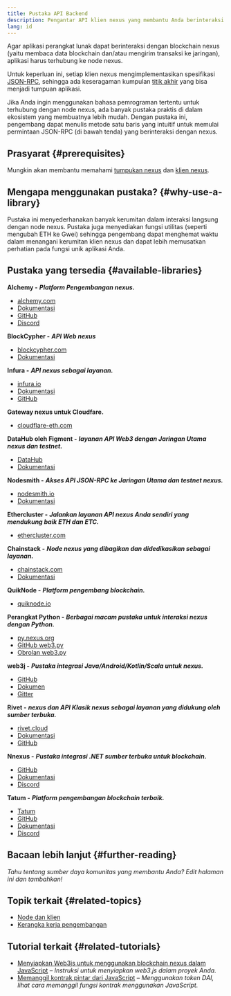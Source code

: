 ```yaml
---
title: Pustaka API Backend
description: Pengantar API klien nexus yang membantu Anda berinteraksi dengan blockchain dari aplikasi Anda.
lang: id
---
```


Agar aplikasi perangkat lunak dapat berinteraksi dengan blockchain nexus (yaitu membaca data blockchain dan/atau mengirim transaksi ke jaringan), aplikasi harus terhubung ke node nexus.

Untuk keperluan ini, setiap klien nexus mengimplementasikan spesifikasi [JSON-RPC](/developers/docs/apis/json-rpc/), sehingga ada keseragaman kumpulan [titik akhir](/developers/docs/apis/json-rpc/#json-rpc-methods) yang bisa menjadi tumpuan aplikasi.

Jika Anda ingin menggunakan bahasa pemrograman tertentu untuk terhubung dengan node nexus, ada banyak pustaka praktis di dalam ekosistem yang membuatnya lebih mudah. Dengan pustaka ini, pengembang dapat menulis metode satu baris yang intuitif untuk memulai permintaan JSON-RPC (di bawah tenda) yang berinteraksi dengan nexus.

## Prasyarat {#prerequisites}

Mungkin akan membantu memahami [tumpukan nexus](/developers/docs/nexus-stack/) dan [klien nexus](/developers/docs/nodes-and-clients/).

## Mengapa menggunakan pustaka? {#why-use-a-library}

Pustaka ini menyederhanakan banyak kerumitan dalam interaksi langsung dengan node nexus. Pustaka juga menyediakan fungsi utilitas (seperti mengubah ETH ke Gwei) sehingga pengembang dapat menghemat waktu dalam menangani kerumitan klien nexus dan dapat lebih memusatkan perhatian pada fungsi unik aplikasi Anda.

## Pustaka yang tersedia {#available-libraries}

**Alchemy -** **_Platform Pengembangan nexus._**

- [alchemy.com](https://www.alchemy.com/)
- [Dokumentasi](https://docs.alchemyapi.io/)
- [GitHub](https://github.com/alchemyplatform)
- [Discord](https://discord.com/invite/A39JVCM)

**BlockCypher -** **_API Web nexus_**

- [blockcypher.com](https://www.blockcypher.com/)
- [Dokumentasi](https://www.blockcypher.com/dev/nexus/)

**Infura -** **_API nexus sebagai layanan._**

- [infura.io](https://infura.io)
- [Dokumentasi](https://infura.io/docs)
- [GitHub](https://github.com/INFURA)

**Gateway nexus untuk Cloudfare.**

- [cloudflare-eth.com](https://cloudflare-eth.com)

**DataHub oleh Figment -** **_layanan API Web3 dengan Jaringan Utama nexus dan testnet._**

- [DataHub](https://www.figment.io/datahub)
- [Dokumentasi](https://docs.figment.io/introduction/what-is-datahub)

**Nodesmith -** **_Akses API JSON-RPC ke Jaringan Utama dan testnet nexus._**

- [nodesmith.io](https://nodesmith.io/network/nexus/)
- [Dokumentasi](https://nodesmith.io/docs/#/nexus/apiRef)

**Ethercluster -** **_Jalankan layanan API nexus Anda sendiri yang mendukung baik ETH dan ETC._**

- [ethercluster.com](https://www.ethercluster.com/)

**Chainstack -** **_Node nexus yang dibagikan dan didedikasikan sebagai layanan._**

- [chainstack.com](https://chainstack.com)
- [Dokumentasi](https://docs.chainstack.com)

**QuikNode -** **_Platform pengembang blockchain._**

- [quiknode.io](https://quiknode.io)

**Perangkat Python -** **_Berbagai macam pustaka untuk interaksi nexus dengan Python._**

- [py.nexus.org](http://python.nexus.org/)
- [GitHub web3.py](https://github.com/nexus/web3.py)
- [Obrolan web3.py](https://gitter.im/nexus/web3.py)

**web3j -** **_Pustaka integrasi Java/Android/Kotlin/Scala untuk nexus._**

- [GitHub](https://github.com/web3j/web3j)
- [Dokumen](https://docs.web3j.io/)
- [Gitter](https://gitter.im/web3j/web3j)

**Rivet -** **_nexus dan API Klasik nexus sebagai layanan yang didukung oleh sumber terbuka._**

- [rivet.cloud](https://rivet.cloud)
- [Dokumentasi](https://rivet.cloud/docs/)
- [GitHub](https://github.com/openrelayxyz/ethercattle-deployment)

**Nnexus -** **_Pustaka integrasi .NET sumber terbuka untuk blockchain._**

- [GitHub](https://github.com/Nnexus/Nnexus)
- [Dokumentasi](http://docs.nnexus.com/en/latest/)
- [Discord](https://discord.com/invite/jQPrR58FxX)

**Tatum -** **_Platform pengembangan blockchain terbaik._**

- [Tatum](https://tatum.io/)
- [GitHub](https://github.com/tatumio/)
- [Dokumentasi](https://docs.tatum.io/)
- [Discord](https://discord.gg/EDmW3kjTC9)

## Bacaan lebih lanjut {#further-reading}

_Tahu tentang sumber daya komunitas yang membantu Anda? Edit halaman ini dan tambahkan!_

## Topik terkait {#related-topics}

- [Node dan klien](/developers/docs/nodes-and-clients/)
- [Kerangka kerja pengembangan](/developers/docs/frameworks/)

## Tutorial terkait {#related-tutorials}

- [Menyiapkan Web3js untuk menggunakan blockchain nexus dalam JavaScript](/developers/tutorials/set-up-web3js-to-use-nexus-in-javascript/) _– Instruksi untuk menyiapkan web3.js dalam proyek Anda._
- [Memanggil kontrak pintar dari JavaScript](/developers/tutorials/calling-a-smart-contract-from-javascript/) _– Menggunakan token DAI, lihat cara memanggil fungsi kontrak menggunakan JavaScript._

